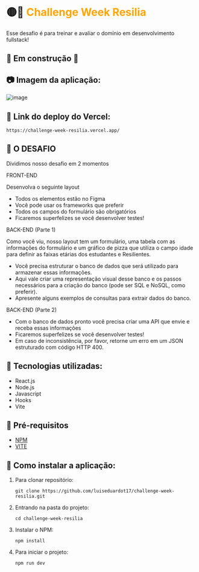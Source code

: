 #  🟡🏁 <spam style="color: orange">Challenge Week Resilia</spam>

Esse desafio é para treinar e avaliar o domínio em desenvolvimento fullstack!<br>

## 🚧 Em construção 🚧

## 📷 Imagem da aplicação:

![image](https://user-images.githubusercontent.com/102761201/193514210-b7ea3800-9eed-41e1-8e37-c192c42c65b0.png)


## 🔼 Link do deploy do Vercel:
```
https://challenge-week-resilia.vercel.app/
```

## 🎯 O DESAFIO

Dividimos nosso desafio em 2 momentos

FRONT-END

Desenvolva o seguinte layout

- Todos os elementos estão no Figma
- Você pode usar os frameworks que preferir
- Todos os campos do formulário são obrigatórios
- Ficaremos superfelizes se você desenvolver testes!

BACK-END (Parte 1)

Como você viu, nosso layout tem um formulário, uma tabela com as informações do formulário e um gráfico de pizza que utiliza o campo idade para definir as faixas etárias dos estudantes e Resilientes.

- Você precisa estruturar o banco de dados que será utilizado para armazenar essas informações.
- Aqui vale criar uma representação visual desse banco e os passos necessários para a criação do banco (pode ser SQL e NoSQL, como preferir).
- Apresente alguns exemplos de consultas para extrair dados do banco.

BACK-END (Parte 2)

- Com o banco de dados pronto você precisa criar uma API que envie e receba essas informações
- Ficaremos superfelizes se você desenvolver testes!
- Em caso de inconsistência, por favor, retorne um erro em um JSON estruturado com código HTTP 400.


## 🧩 Tecnologias utilizadas:

- React.js
- Node.js
- Javascript
- Hooks
- Vite


## 📘 Pré-requisitos

- <a href="https://www.npmjs.com/">NPM</a>
- <a href="https://vitejs.dev/">VITE</a>

## :rocket: Como instalar a aplicação:

1. Para clonar repositório:

    ```
    git clone https://github.com/luiseduardot17/challenge-week-resilia.git
    ```

2. Entrando na pasta do projeto:

    ```
    cd challenge-week-resilia
    ```

3. Instalar o NPM:

     ```
     npm install
     ```

4. Para iniciar o projeto:

    ```
    npm run dev
    ```
